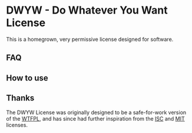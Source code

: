 # DWYW - Do Whatever You Want License

This is a homegrown, very permissive license designed for software.

## FAQ

## How to use

## Thanks

The DWYW License was originally designed to be a safe-for-work version of the [WTFPL](https://github.com/anak10thn/WTFPL), and has since had further inspiration from the [ISC](https://opensource.org/licenses/ISC) and [MIT](https://opensource.org/licenses/MIT) licenses. 

